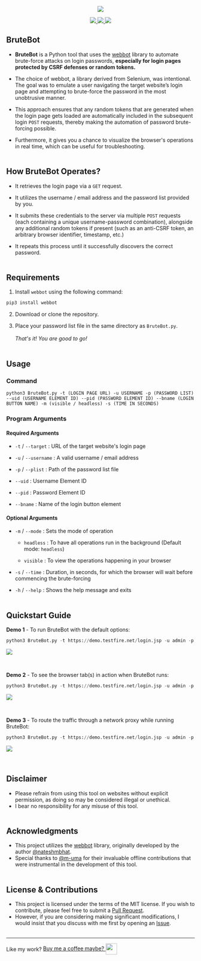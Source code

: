 <p align="center">
<img src = "https://user-images.githubusercontent.com/51265978/89702444-f8a5f380-d95e-11ea-8210-79411e9fdd20.png"></img>
</p>

<p align="center">
  <a href="https://www.python.org/downloads/">
    <img src="https://img.shields.io/badge/language-python%203.x-blue">
  </a>
  <a href="https://webbot.readthedocs.io/">
    <img src="https://img.shields.io/badge/library-webbot-orange">
  </a>
  <a href="https://github.com/Navinscribed">
    <img src="https://img.shields.io/badge/author-Navinscribed-brightgreen">
 </a>
</p>

## BruteBot
- **BruteBot** is a Python tool that uses the [webbot](https://webbot.readthedocs.io/) library to automate brute-force attacks on login passwords, **especially for login pages protected by CSRF defenses or random tokens.**

- The choice of webbot, a library derived from Selenium, was intentional. The goal was to emulate a user navigating the target website’s login page and attempting to brute-force the password in the most unobtrusive manner.

- This approach ensures that any random tokens that are generated when the login page gets loaded are automatically included in the subsequent login `POST` requests, thereby making the automation of password brute-forcing possible.

- Furthermore, it gives you a chance to visualize the browser's operations in real time, which can be useful for troubleshooting.
<br><br>
## How BruteBot Operates?
- It retrieves the login page via a `GET` request.

- It utilizes the username / email address and the password list provided by you.

- It submits these credentials to the server via multiple `POST` requests (each containing a unique username-password combination), alongside any additional random tokens if present  (such as an anti-CSRF token, an arbitrary browser identifier, timestamp, etc.)

- It repeats this process until it successfully discovers the correct password.
<br><br>
## Requirements

1. Install `webbot` using the following command:

```bash
pip3 install webbot
```

2. Download or clone the repository.

3. Place your password list file in the same directory as `BruteBot.py`.
<br><br>
_That's it! You are good to go!_
<br><br>
## Usage

### Command
```
python3 BruteBot.py -t (LOGIN PAGE URL) -u USERNAME -p (PASSWORD LIST) --uid (USERNAME ELEMENT ID) --pid (PASSWORD ELEMENT ID) --bname (LOGIN BUTTON NAME) -m (visible / headless) -s (TIME IN SECONDS)
```

### Program Arguments
#### Required Arguments
- `-t` / `--target` : URL of the target website's login page

- `-u` / `--username` : A valid username / email address

- `-p` / `--plist` : Path of the password list file

- `--uid` : Username Element ID

- `--pid` : Password Element ID

- `--bname` : Name of the login button element

#### Optional Arguments
- `-m` / `--mode` : Sets the mode of operation

  - `headless` : To have all operations run in the background (Default mode: `headless`)

  - `visible` : To view the operations happening in your browser

- `-s` / `--time` : Duration, in seconds, for which the browser will wait before commencing the brute-forcing

- `-h` / `--help` : Shows the help message and exits
<br><br>
## Quickstart Guide

**Demo 1** - To run BruteBot with the default options:

```python
python3 BruteBot.py -t https://demo.testfire.net/login.jsp -u admin -p passwords.txt --uid uid --pid passw --bname Login
```

<img src="https://github.com/Navinscribed/media-repo/blob/master/BruteBot/BruteBot-Demo-1.gif"></img>

<br>

**Demo 2** - To see the browser tab(s) in action when BruteBot runs:

```python
python3 BruteBot.py -t https://demo.testfire.net/login.jsp -u admin -p passwords.txt --uid uid --pid passw --bname Login -m visible
```

<img src="https://github.com/Navinscribed/media-repo/blob/master/BruteBot/BruteBot-Demo-2.gif"></img>

<br>

**Demo 3** - To route the traffic through a network proxy while running BruteBot:

```python
python3 BruteBot.py -t https://demo.testfire.net/login.jsp -u admin -p passwords.txt --uid uid --pid passw --bname Login --proxy http://localhost:8080
```

<img src="https://github.com/Navinscribed/media-repo/blob/master/BruteBot/BruteBot-Demo-3.gif"></img>

<br>

## Disclaimer
- Please refrain from using this tool on websites without explicit permission, as doing so may be considered illegal or unethical.
- I bear no responsibility for any misuse of this tool.
<br><br>
## Acknowledgments
- This project utilizes the [webbot](https://webbot.readthedocs.io/) library, originally developed by the author [@nateshmbhat](https://github.com/nateshmbhat/).
- Special thanks to [@m-uma](https://github.com/m-uma/) for their invaluable offline contributions that were instrumental in the development of this tool.
<br><br>
## License & Contributions
- This project is licensed under the terms of the MIT license. If you wish to contribute, please feel free to submit a [Pull Request](https://github.com/Navinscribed/BruteBot/pulls).
- However, if you are considering making significant modifications, I would insist that you discuss with me first by opening an [Issue](https://github.com/Navinscribed/BruteBot/issues/new).
<br><br>
---
<span style="vertical-align: middle;">Like my work?</span>
<a href="https://www.buymeacoffee.com/navinscribe" style="vertical-align: middle;">
  Buy me a coffee maybe?
  <img src="https://cdn.buymeacoffee.com/buttons/bmc-new-btn-logo.svg" style="width: 30px; height: 30px; vertical-align: middle;">
</a>
